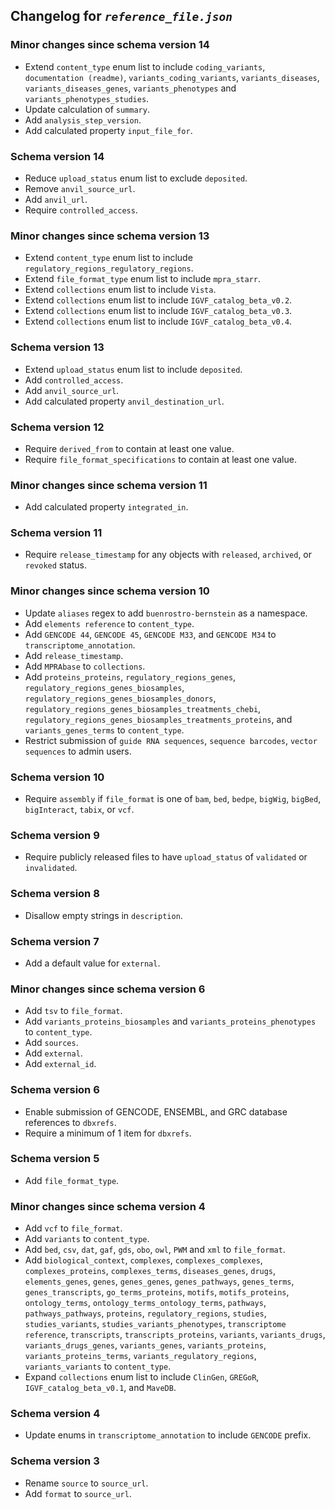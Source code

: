 ## Changelog for *`reference_file.json`*

### Minor changes since schema version 14

* Extend `content_type` enum list to include `coding_variants`, `documentation (readme)`, `variants_coding_variants`, `variants_diseases`, `variants_diseases_genes`, `variants_phenotypes` and `variants_phenotypes_studies`.
* Update calculation of `summary`.
* Add `analysis_step_version`.
* Add calculated property `input_file_for`.

### Schema version 14

* Reduce `upload_status` enum list to exclude `deposited`.
* Remove `anvil_source_url`.
* Add `anvil_url`.
* Require `controlled_access`.

### Minor changes since schema version 13

* Extend `content_type` enum list to include `regulatory_regions_regulatory_regions`.
* Extend `file_format_type` enum list to include `mpra_starr`.
* Extend `collections` enum list to include `Vista`.
* Extend `collections` enum list to include `IGVF_catalog_beta_v0.2`.
* Extend `collections` enum list to include `IGVF_catalog_beta_v0.3`.
* Extend `collections` enum list to include `IGVF_catalog_beta_v0.4`.

### Schema version 13

* Extend `upload_status` enum list to include `deposited`.
* Add `controlled_access`.
* Add `anvil_source_url`.
* Add calculated property `anvil_destination_url`.

### Schema version 12

* Require `derived_from` to contain at least one value.
* Require `file_format_specifications` to contain at least one value.

### Minor changes since schema version 11

* Add calculated property `integrated_in`.

### Schema version 11

* Require `release_timestamp` for any objects with `released`, `archived`, or `revoked` status.

### Minor changes since schema version 10

* Update `aliases` regex to add `buenrostro-bernstein` as a namespace.
* Add `elements reference` to `content_type`.
* Add `GENCODE 44`, `GENCODE 45`, `GENCODE M33`, and `GENCODE M34` to `transcriptome_annotation`.
* Add `release_timestamp`.
* Add `MPRAbase` to `collections`.
* Add `proteins_proteins`, `regulatory_regions_genes`, `regulatory_regions_genes_biosamples`, `regulatory_regions_genes_biosamples_donors`, `regulatory_regions_genes_biosamples_treatments_chebi`, `regulatory_regions_genes_biosamples_treatments_proteins`, and `variants_genes_terms` to `content_type`.
* Restrict submission of `guide RNA sequences`, `sequence barcodes`, `vector sequences` to admin users.

### Schema version 10

* Require `assembly` if `file_format` is one of `bam`, `bed`, `bedpe`, `bigWig`, `bigBed`, `bigInteract`, `tabix`, or `vcf`.

### Schema version 9

* Require publicly released files to have `upload_status` of `validated` or `invalidated`.

### Schema version 8

* Disallow empty strings in `description`.

### Schema version 7

* Add a default value for `external`.

### Minor changes since schema version 6
* Add `tsv` to `file_format`.
* Add `variants_proteins_biosamples` and `variants_proteins_phenotypes` to `content_type`.
* Add `sources`.
* Add `external`.
* Add `external_id`.

### Schema version 6

* Enable submission of GENCODE, ENSEMBL, and GRC database references to `dbxrefs`.
* Require a minimum of 1 item for `dbxrefs`.

### Schema version 5

* Add `file_format_type`.

### Minor changes since schema version 4

* Add `vcf` to `file_format`.
* Add `variants` to `content_type`.
* Add `bed`, `csv`, `dat`, `gaf`, `gds`, `obo`, `owl`, `PWM` and `xml` to `file_format`.
* Add `biological_context`, `complexes`, `complexes_complexes`, `complexes_proteins`, `complexes_terms`, `diseases_genes`, `drugs`, `elements_genes`, `genes`, `genes_genes`, `genes_pathways`, `genes_terms`, `genes_transcripts`, `go_terms_proteins`, `motifs`, `motifs_proteins`, `ontology_terms`, `ontology_terms_ontology_terms`, `pathways`, `pathways_pathways`, `proteins`, `regulatory_regions`, `studies`, `studies_variants`, `studies_variants_phenotypes`, `transcriptome reference`, `transcripts`, `transcripts_proteins`, `variants`, `variants_drugs`, `variants_drugs_genes`, `variants_genes`, `variants_proteins`, `variants_proteins_terms`, `variants_regulatory_regions`, `variants_variants` to `content_type`.
* Expand `collections` enum list to include `ClinGen`, `GREGoR`, `IGVF_catalog_beta_v0.1`, and `MaveDB`.

### Schema version 4

* Update enums in `transcriptome_annotation` to include `GENCODE` prefix.

### Schema version 3

* Rename `source` to `source_url`.
* Add `format` to `source_url`.
